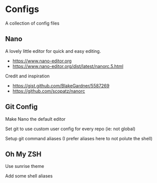 # Configs

A collection of config files

## Nano

A lovely little editor for quick and easy editing.

- https://www.nano-editor.org
- https://www.nano-editor.org/dist/latest/nanorc.5.html

Credit and inspiration

- https://gist.github.com/BlakeGardner/5587269
- https://github.com/scopatz/nanorc

## Git Config

Make Nano the default editor

Set git to use custom user config for every repo (ie: not global)

Setup git command aliases (I prefer aliases here to not polute the shell)

## Oh My ZSH

Use sunrise theme

Add some shell aliases
